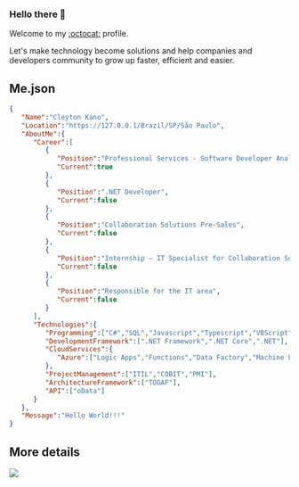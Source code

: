 ### Hello there 👋

Welcome to my [:octocat:](https://github.com/ctkano) profile.

Let's make technology become solutions and help companies and developers community to grow up faster, efficient and easier.

## Me.json
```JSON
{
   "Name":"Cleyton Kano",
   "Location":"https://127.0.0.1/Brazil/SP/São Paulo",
   "AboutMe":{
      "Career":[
         {
            "Position":"Professional Services - Software Developer Analyst",
            "Current":true
         },
         {
            "Position":".NET Developer",
            "Current":false
         },
         {
            "Position":"Collaboration Solutions Pre-Sales",
            "Current":false
         },
         {
            "Position":"Internship – IT Specialist for Collaboration Solutions",
            "Current":false
         },
         {
            "Position":"Responsible for the IT area",
            "Current":false
         }
      ],
      "Technologies":{
         "Programming":["C#","SQL","Javascript","Typescript","VBScript"],
         "DevelopmentFramework":[".NET Framework",".NET Core",".NET"],
         "CloudServices":{
            "Azure":["Logic Apps","Functions","Data Factory","Machine Learning","Storage"]
         },
         "ProjectManagement":["ITIL","COBIT","PMI"],
         "ArchitectureFramework":["TOGAF"],
         "API":["oData"]
      }
   },
   "Message":"Hello World!!!"
}
```

## More details
[<img src="https://img.shields.io/badge/LinkedIn-0077B5?style=for-the-badge&logo=linkedin&logoColor=white" />](https://www.linkedin.com/in/ctkano/?locale=en_US)
